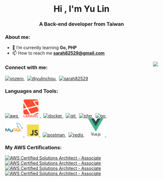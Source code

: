 <h1 align="center">Hi , I'm Yu Lin</h1>
<h3 align="center">A Back-end developer from Taiwan</h3>

<h3 align="left">About me:</h3>

- 🌱 I’m currently learning **Go, PHP**
- 📫 How to reach me **sarah82529@gmail.com**


<a href="https://spotify-github-profile.vercel.app/api/view?uid=31t7kxupsdzqgkmzmrwikwgeoq7q&redirect=true" target="_blank">
   <img src="https://spotify-github-profile.vercel.app/api/view?uid=31t7kxupsdzqgkmzmrwikwgeoq7q&cover_image=true&theme=default&show_offline=false&background_color=000000&interchange=false&bar_color=53b14f&bar_color_cover=false" align="right" height="440">
</a>

<h3 align="left">Connect with me:</h3>
<p align="left">
    <a href="https://linkedin.com/in/yozero" target="blank">
        <img align="center" src="https://cdn.jsdelivr.net/gh/devicons/devicon/icons/linkedin/linkedin-original.svg" alt="yozero" height="50" width="50" />
    </a>&nbsp;
    <a href="https://medium.com/@yulinchou" target="blank">
        <img align="center" src="https://raw.githubusercontent.com/rahuldkjain/github-profile-readme-generator/master/src/images/icons/Social/medium.svg" alt="@yulinchou" height="50" width="50""/>
    </a>&nbsp;
    <a href="https://www.leetcode.com/sarah82529" target="blank"><img align="center" src="https://raw.githubusercontent.com/rahuldkjain/github-profile-readme-generator/master/src/images/icons/Social/leet-code.svg" alt="sarah82529" height="50" width="50" /></a>
</p>

<h3 align="left">Languages and Tools:</h3>
<p align="left">
    <a href="https://aws.amazon.com" target="_blank" rel="noreferrer">
        <img src="https://github-production-user-asset-6210df.s3.amazonaws.com/23330415/254118884-af794d40-87e9-4cde-b94b-9df7eae4e31c.svg" alt="aws" width="60" height="60" />
    </a>&nbsp;
     <a href="https://laravel.com/" target="_blank" rel="noreferrer"> <img src="https://raw.githubusercontent.com/devicons/devicon/master/icons/laravel/laravel-plain-wordmark.svg" alt="laravel" width="60" height="60" /> </a>&nbsp;
    <a href="https://www.docker.com/" target="_blank" rel="noreferrer"> <img src="https://cdn.jsdelivr.net/gh/devicons/devicon/icons/docker/docker-plain-wordmark.svg" alt="docker" width="60" height="60" /> </a>&nbsp;
    <a href="https://git-scm.com/" target="_blank" rel="noreferrer"> <img src="https://cdn.jsdelivr.net/gh/devicons/devicon/icons/git/git-plain-wordmark.svg" alt="git" width="60" height="60" /> </a>&nbsp;
     <a href="https://www.php.net" target="_blank" rel="noreferrer"> <img src="https://github-production-user-asset-6210df.s3.amazonaws.com/23330415/254116646-a00d9f6a-f5d0-4674-bb42-e4310b92f184.png" alt="php" width="60" height="60" /> </a>&nbsp;
    <a href="https://golang.org" target="_blank" rel="noreferrer"> <img src="https://cdn.jsdelivr.net/gh/devicons/devicon/icons/go/go-original-wordmark.svg" alt="go" width="60" height="60" /> </a>&nbsp;<br>
<!--     <a href="https://www.linux.org/" target="_blank" rel="noreferrer"> <img src="https://github-production-user-asset-6210df.s3.amazonaws.com/23330415/254116360-49b9add3-9ae6-449a-a57d-1df08e0838dc.png" alt="linux" width="60" height="60" /> </a><br> -->
<!--     <a href="https://mariadb.org/" target="_blank" rel="noreferrer"> <img src="https://www.vectorlogo.zone/logos/mariadb/mariadb-icon.svg" alt="mariadb" width="60" height="60" /> </a> -->
    <a href="https://www.mysql.com/" target="_blank" rel="noreferrer"> <img src="https://raw.githubusercontent.com/devicons/devicon/master/icons/mysql/mysql-original-wordmark.svg" alt="mysql" width="60" height="60" /> </a>&nbsp;
     <a href="https://developer.mozilla.org/en-US/docs/Web/JavaScript" target="_blank" rel="noreferrer">
        <img src="https://raw.githubusercontent.com/devicons/devicon/master/icons/javascript/javascript-original.svg" alt="javascript" width="40" height="40" />
    </a>&nbsp;
    <a href="https://www.jetbrains.com/" target="_blank" rel="noreferrer"> <img src="https://cdn.jsdelivr.net/gh/devicons/devicon/icons/jetbrains/jetbrains-original.svg" alt="postman" width="60" height="60" /> </a>&nbsp;
    <a href="https://redis.io" target="_blank" rel="noreferrer"> <img src="https://cdn.jsdelivr.net/gh/devicons/devicon/icons/redis/redis-plain-wordmark.svg" alt="redis" width="60" height="60" /> </a>&nbsp;
    <a href="https://vuejs.org/" target="_blank" rel="noreferrer"> <img src="https://raw.githubusercontent.com/devicons/devicon/master/icons/vuejs/vuejs-original-wordmark.svg" alt="vuejs" width="60" height="60" /> </a>&nbsp;
</p>

<!--<p>&nbsp;<img align="center" src="https://github-readme-stats.vercel.app/api?username=xup6m6fu04&show_icons=true&locale=en&theme=radical" alt="xup6m6fu04" /></p>-->
<h3 align="left">My AWS Certifications:</h3>
<p align="left">
    <a href="https://www.credly.com/badges/62262389-3639-45a8-8574-7d1ab1c0f78d/public_url" target="_blank" rel="noreferrer">
        <img src="https://github-production-user-asset-6210df.s3.amazonaws.com/23330415/253890121-b908ec9d-a211-491d-82ac-51d27437db18.png" alt="AWS Certified Solutions Architect - Associate" width="125" height="125" />
    </a>
    <a href="https://www.credly.com/badges/31d0aae1-cd28-4a13-a639-932e4c509d3c/public_url" target="_blank" rel="noreferrer">
        <img src="https://github-production-user-asset-6210df.s3.amazonaws.com/23330415/253890492-4ed6fe12-fe2c-443b-a578-08ae51f031b6.png" alt="AWS Certified Solutions Architect - Associate" width="125" height="125" />
    </a>
    <a href="https://www.credly.com/badges/90669a3c-15ab-42d5-9750-3a4c63a807c8/public_url" target="_blank" rel="noreferrer">
        <img src="https://github-production-user-asset-6210df.s3.amazonaws.com/23330415/253890727-0e9386e1-48a7-48c1-95e0-de285e88504d.png" alt="AWS Certified Solutions Architect - Associate" width="125" height="125" />
    </a>
    <a href="https://www.credly.com/badges/9afec257-7180-4a19-aded-3c2e7d342d89/public_url" target="_blank" rel="noreferrer">
        <img src="https://github-production-user-asset-6210df.s3.amazonaws.com/23330415/253890893-eb17143f-adb5-41f6-b0b4-476789cbbfb8.png" alt="AWS Certified Solutions Architect - Associate" width="125" height="125" />
    </a>
    <!-- Add more certifications as necessary. -->
</p>

